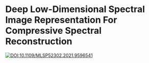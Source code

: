 # Deep Low-Dimensional Spectral Image Representation For Compressive Spectral Reconstruction

[![DOI:10.1109/MLSP52302.2021.9596541](https://zenodo.org/badge/DOI/10.1109/MLSP52302.2021.9596541.svg)](https://doi.org/10.1109/MLSP52302.2021.9596541)

